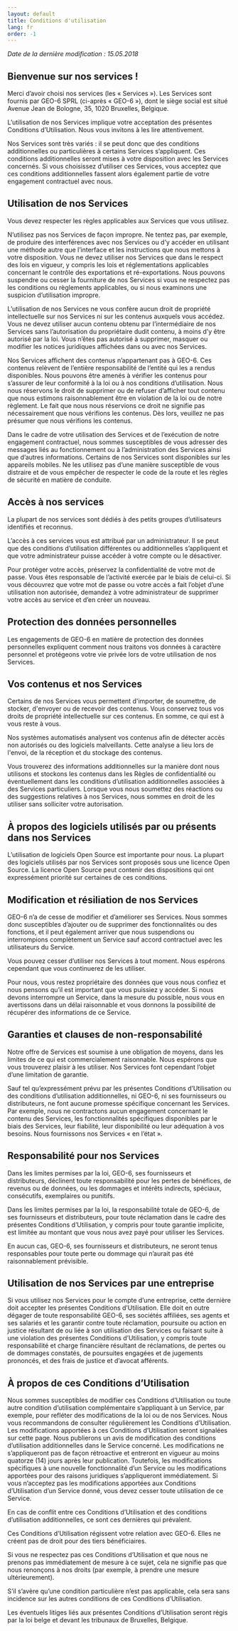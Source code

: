 ```yaml
---
layout: default
title: Conditions d'utilisation
lang: fr
order: -1
---
```

*Date de la dernière modification : 15.05.2018*

## Bienvenue sur nos services !

Merci d’avoir choisi nos services (les « Services »). Les Services sont fournis par GEO-6 SPRL (ci-après « GEO-6 »), dont le siège social est situé Avenue Jean de Bologne, 35, 1020 Bruxelles, Belgique.

L’utilisation de nos Services implique votre acceptation des présentes Conditions d’Utilisation. Nous vous invitons à les lire attentivement.

Nos Services sont très variés : il se peut donc que des conditions additionnelles ou particulières à certains Services s’appliquent. Ces conditions additionnelles seront mises à votre disposition avec les Services concernés. Si vous choisissez d’utiliser ces Services, vous acceptez que ces conditions additionnelles fassent alors également partie de votre engagement contractuel avec nous.

## Utilisation de nos Services

Vous devez respecter les règles applicables aux Services que vous utilisez.

N’utilisez pas nos Services de façon impropre. Ne tentez pas, par exemple, de produire des interférences avec nos Services ou d’y accéder en utilisant une méthode autre que l’interface et les instructions que nous mettons à votre disposition. Vous ne devez utiliser nos Services que dans le respect des lois en vigueur, y compris les lois et réglementations applicables concernant le contrôle des exportations et ré-exportations. Nous pouvons suspendre ou cesser la fourniture de nos Services si vous ne respectez pas les conditions ou règlements applicables, ou si nous examinons une suspicion d’utilisation impropre.

L’utilisation de nos Services ne vous confère aucun droit de propriété intellectuelle sur nos Services ni sur les contenus auxquels vous accédez. Vous ne devez utiliser aucun contenu obtenu par l’intermédiaire de nos Services sans l’autorisation du propriétaire dudit contenu, à moins d’y être autorisé par la loi. Vous n’êtes pas autorisé à supprimer, masquer ou modifier les notices juridiques affichées dans ou avec nos Services.

Nos Services affichent des contenus n’appartenant pas à GEO-6. Ces contenus relèvent de l’entière responsabilité de l’entité qui les a rendus disponibles. Nous pouvons être amenés à vérifier les contenus pour s’assurer de leur conformité à la loi ou à nos conditions d’utilisation. Nous nous réservons le droit de supprimer ou de refuser d’afficher tout contenu que nous estimons raisonnablement être en violation de la loi ou de notre règlement. Le fait que nous nous réservions ce droit ne signifie pas nécessairement que nous vérifions les contenus. Dès lors, veuillez ne pas présumer que nous vérifions les contenus.

Dans le cadre de votre utilisation des Services et de l’exécution de notre engagement contractuel, nous sommes susceptibles de vous adresser des messages liés au fonctionnement ou à l’administration des Services ainsi que d’autres informations.
Certains de nos Services sont disponibles sur les appareils mobiles. Ne les utilisez pas d’une manière susceptible de vous distraire et de vous empêcher de respecter le code de la route et les règles de sécurité en matière de conduite.

## Accès à nos services

La plupart de nos services sont dédiés à des petits groupes d’utilisateurs identifiés et reconnus.

L’accès à ces services vous est attribué par un administrateur. Il se peut que des conditions d’utilisation différentes ou additionnelles s’appliquent et que votre administrateur puisse accéder à votre compte ou le désactiver.

Pour protéger votre accès, préservez la confidentialité de votre mot de passe. Vous êtes responsable de l’activité exercée par le biais de celui-ci. Si vous découvrez que votre mot de passe ou votre accès  a fait l’objet d’une utilisation non autorisée, demandez à votre administrateur de supprimer votre accès au service et d’en créer un nouveau.

## Protection des données personnelles

Les engagements de GEO-6 en matière de protection des données personnelles expliquent comment nous traitons vos données à caractère personnel et protégeons votre vie privée lors de votre utilisation de nos Services.

## Vos contenus et nos Services

Certains de nos Services vous permettent d'importer, de soumettre, de stocker, d'envoyer ou de recevoir des contenus. Vous conservez tous vos droits de propriété intellectuelle sur ces contenus. En somme, ce qui est à vous reste à vous.

Nos systèmes automatisés analysent vos contenus afin de détecter accès non autorisés ou des logiciels malveillants. Cette analyse a lieu lors de l'envoi, de la réception et du stockage des contenus.

Vous trouverez des informations additionnelles sur la manière dont nous utilisons et stockons les contenus dans les Règles de confidentialité ou éventuellement dans les conditions d’utilisation additionnelles associées à des Services particuliers. Lorsque vous nous soumettez des réactions ou des suggestions relatives à nos Services, nous sommes en droit de les utiliser sans solliciter votre autorisation.

## À propos des logiciels utilisés par ou présents dans nos Services

L’utilisation de logiciels Open Source est importante pour nous. La plupart des logiciels utilisés par nos Services sont proposés sous une licence Open Source. La licence Open Source peut contenir des dispositions qui ont expressément priorité sur certaines de ces conditions.

## Modification et résiliation de nos Services

GEO-6 n’a de cesse de modifier et d’améliorer ses Services. Nous sommes donc susceptibles d’ajouter ou de supprimer des fonctionnalités ou des fonctions, et il peut également arriver que nous suspendions ou interrompions complètement un Service sauf accord contractuel avec les utilisateurs du Service.

Vous pouvez cesser d’utiliser nos Services à tout moment. Nous espérons cependant que vous continuerez de les utiliser.

Pour nous, vous restez propriétaire des données que vous nous confiez et nous pensons qu’il est important que vous puissiez y accéder. Si nous devons interrompre un Service, dans la mesure du possible, nous vous en avertissons dans un délai raisonnable et vous donnons la possibilité de récupérer des informations de ce Service.

## Garanties et clauses de non-responsabilité

Notre offre de Services est soumise à une obligation de moyens, dans les limites de ce qui est commercialement raisonnable. Nous espérons que vous trouverez plaisir à les utiliser. Nos Services font cependant l’objet d’une limitation de garantie.

Sauf tel qu’expressément prévu par les présentes Conditions d’Utilisation ou des conditions d’utilisation additionnelles, ni GEO-6, ni ses fournisseurs ou distributeurs, ne font aucune promesse spécifique concernant les Services. Par exemple, nous ne contractons aucun engagement concernant le contenu des Services, les fonctionnalités spécifiques disponibles par le biais des Services, leur fiabilité, leur disponibilité ou leur adéquation à vos besoins. Nous fournissons nos Services « en l’état ».

## Responsabilité pour nos Services

Dans les limites permises par la loi, GEO-6, ses fournisseurs et distributeurs, déclinent toute responsabilité pour les pertes de bénéfices, de revenus ou de données, ou les dommages et intérêts indirects, spéciaux, consécutifs, exemplaires ou punitifs.

Dans les limites permises par la loi, la responsabilité totale de GEO-6, de ses fournisseurs et distributeurs, pour toute réclamation dans le cadre des présentes Conditions d’Utilisation, y compris pour toute garantie implicite, est limitée au montant que vous nous avez payé pour utiliser les Services.

En aucun cas, GEO-6, ses fournisseurs et distributeurs, ne seront tenus responsables pour toute perte ou dommage qui n’aurait pas été raisonnablement prévisible.

## Utilisation de nos Services par une entreprise

Si vous utilisez nos Services pour le compte d’une entreprise, cette dernière doit accepter les présentes Conditions d’Utilisation. Elle doit en outre dégager de toute responsabilité GEO-6, ses sociétés affiliées, ses agents et ses salariés et les garantir contre toute réclamation, poursuite ou action en justice résultant de ou liée à son utilisation des Services ou faisant suite à une violation des présentes Conditions d’Utilisation, y compris toute responsabilité et charge financière résultant de réclamations, de pertes ou de dommages constatés, de poursuites engagées et de jugements prononcés, et des frais de justice et d’avocat afférents.

## À propos de ces Conditions d’Utilisation

Nous sommes susceptibles de modifier ces Conditions d’Utilisation ou toute autre condition d’utilisation complémentaire s’appliquant à un Service, par exemple, pour refléter des modifications de la loi ou de nos Services. Nous vous recommandons de consulter régulièrement les Conditions d’Utilisation. Les modifications apportées à ces Conditions d’Utilisation seront signalées sur cette page. Nous publierons un avis de modification des conditions d’utilisation additionnelles dans le Service concerné. Les modifications ne s’appliqueront pas de façon rétroactive et entreront en vigueur au moins quatorze (14) jours après leur publication. Toutefois, les modifications spécifiques à une nouvelle fonctionnalité d’un Service ou les modifications apportées pour des raisons juridiques s’appliqueront immédiatement. Si vous n’acceptez pas les modifications apportées aux Conditions d’Utilisation d’un Service donné, vous devez cesser toute utilisation de ce Service.

En cas de conflit entre ces Conditions d’Utilisation et des conditions d’utilisation additionnelles, ce sont ces dernières qui prévalent.

Ces Conditions d’Utilisation régissent votre relation avec GEO-6. Elles ne créent pas de droit pour des tiers bénéficiaires.

Si vous ne respectez pas ces Conditions d’Utilisation et que nous ne prenons pas immédiatement de mesure à ce sujet, cela ne signifie pas que nous renonçons à nos droits (par exemple, à prendre une mesure ultérieurement).

S’il s’avère qu’une condition particulière n’est pas applicable, cela sera sans incidence sur les autres conditions de ces Conditions d’Utilisation.

Les éventuels litiges liés aux présentes Conditions d’Utilisation seront régis par la loi belge et devant les tribunaux de Bruxelles, Belgique.
